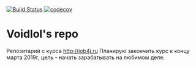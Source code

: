 [![Build Status](https://travis-ci.org/voidlol/job4j.svg?branch=master)](https://travis-ci.org/voidlol/job4j)
[![codecov](https://codecov.io/gh/voidlol/job4j/branch/master/graph/badge.svg)](https://codecov.io/gh/voidlol/job4j)
# Voidlol's repo

Репозитарий с курса http://job4j.ru
Планирую закончить курс к концу марта 2019г, цель - начать зарабатывать на любимом деле.